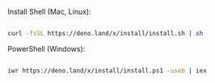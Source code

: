 Install
Shell (Mac, Linux):

```bash

curl -fsSL https://deno.land/x/install/install.sh | sh

```

PowerShell (Windows):

```bash

iwr https://deno.land/x/install/install.ps1 -useb | iex

```
